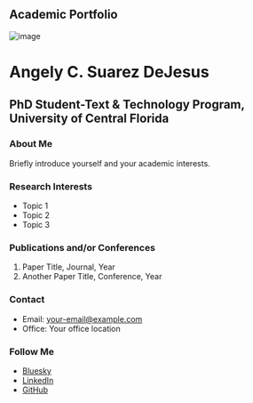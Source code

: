 Academic Portfolio
---

![image](https://github.com/user-attachments/assets/cba8e47c-cd75-41f8-9a31-e9ca07172ad8)



# Angely C. Suarez DeJesus
## PhD Student-Text & Technology Program, University of Central Florida

### About Me
Briefly introduce yourself and your academic interests.

### Research Interests
- Topic 1
- Topic 2
- Topic 3

### Publications and/or Conferences

1. Paper Title, Journal, Year
2. Another Paper Title, Conference, Year

### Contact

- Email: your-email@example.com
- Office: Your office location

### Follow Me

- [Bluesky](https://bsky.app/your_bluesky_handle)
- [LinkedIn](https://linkedin.com/in/your_linkedin_profile)
- [GitHub](https://github.com/your_github_username)
